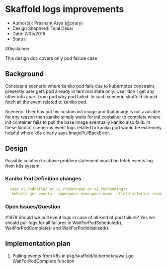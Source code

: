 # Skaffold logs improvements

* Author(s): Prashant Arya (@prary)
* Design Shepherd: Tejal Desai
* Date: 7/05/2019
* Status: 

#Disclaimer

This design doc covers only pod failure case

## Background

Consider a scenerio where kaniko pod fails due to kubernetes constraint, presently user gets pod already in terminal state only. User don't get any other info apart 
from pod why pod failed. In such scenerio skaffold should fetch all the event related to kaniko pod.   

Scenerio: User has put his custom init image and that image is not available for any reason 
than kaniko simply waits for init container to complete where init container fails to pull
the base image eventually kaniko also fails. In these kind of scenerios event logs related 
to kaniko pod would be extremely helpful where k8s clearly says ImagePullBackError.       

## Design

Possible solution to above problem statement would be fetch events log from k8s system.

### Kaniko Pod Definition changes

```yaml
  case v1.PodFailed or v1.PodUnknown or v1.PodPending::
   kubectl get events --namespace namespace-name --field-selector involvedObject.name=kaniko-pod-name
```

### Open Issues/Question
#1978
Should we pull event logs in case of all kind of pod failure? Yes we should pull logs for 
all failures in WaitForPodScheduled(), WaitForPodComplete() and WaitForPodInitialized().


## Implementation plan

1. Pulling events from  k8s in pkg/skaffold/kubernetes/wait.go WaitForPodComplete function 

